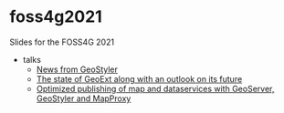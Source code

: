 # foss4g2021

Slides for the FOSS4G 2021

- talks
  - [News from GeoStyler](https://terrestris.github.io/foss4g2021/geostyler/)
  - [The state of GeoExt along with an outlook on its future](https://terrestris.github.io/foss4g2021/geoext/)
  - [Optimized publishing of map and dataservices with GeoServer, GeoStyler and MapProxy](https://terrestris.github.io/foss4g2021/optimized-map-publishing/)
